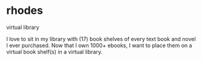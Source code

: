 # rhodes
virtual library 

I love to sit in my library with (17) book shelves of every text book and novel I ever purchased. Now that I own 1000+ ebooks, I want to place them on a virtual book shelf(s) in a virtual library.
